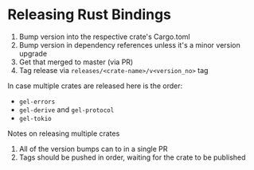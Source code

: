 Releasing Rust Bindings
=======================

1. Bump version into the respective crate's Cargo.toml
2. Bump version in dependency references unless it's a minor version upgrade
3. Get that merged to master (via PR)
4. Tag release via `releases/<crate-name>/v<version_no>` tag

In case multiple crates are released here is the order:
* `gel-errors`
* `gel-derive` and `gel-protocol`
* `gel-tokio`

Notes on releasing multiple crates
1. All of the version bumps can to in a single PR
2. Tags should be pushed in order, waiting for the crate to be published
